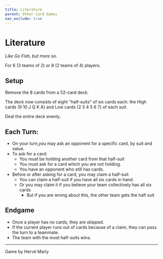 ```yaml
---
title: Literature
parent: Other Card Games
nav_exclude: true
---
```


# Literature

*Like Go Fish, but more so.*

For 6 (3 teams of 2) or 8 (2 teams of 4) players.


## Setup

Remove the 8 cards from a 52-card deck.

The deck now consists of eight "half-suits" of six cards each:
the High cards (9 10 J Q K A) and Low cards (2 3 4 5 6 7) of each suit.

Deal the entire deck evenly.

## Each Turn:

- On your turn,you may ask an opponent for a specific card, by suit and value.
- To ask for a card:
    - You must be holding another card from that half-suit
    - You must ask for a card which you are not holding.
    - You have an opponent who still has cards.
- Before or after asking for a card, you may claim a half-suit
    - You can claim a half-suit if you have all six cards in hand.
    - Or you may claim it if you believe your team collectively has all six cards
        - But if you are wrong about this, the other team gets the half suit


## Endgame

- Once a player has no cards, they are skipped.
- If the current player runs out of cards because of a claim, they can pass the turn to a teammate.
- The team with the most half-suits wins.




---

Game by Hervé Marly